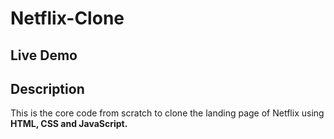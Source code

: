 # Netflix-Clone

## Live Demo

## Description
This is the core code from scratch to clone the landing page of Netflix using **HTML, CSS and JavaScript.**
